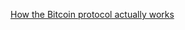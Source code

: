 [How the Bitcoin protocol actually works](https://michaelnielsen.org/ddi/how-the-bitcoin-protocol-actually-works/)